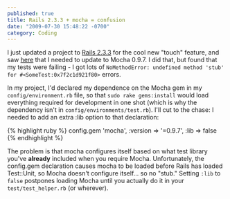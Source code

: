 ```yaml
---
published: true
title: Rails 2.3.3 + mocha = confusion
date: "2009-07-30 15:48:22 -0700"
category: Coding
---
```


I just updated a project to <a href="http://weblog.rubyonrails.org/2009/7/20/rails-2-3-3-touching-faster-json-bug-fixes" target="blank">Rails 2.3.3</a>
for the cool new "touch" feature, and saw <a href="http://railspikes.com/2009/7/29/rails-2-3-3-upgrade-notes/" target="blank">here</a>
that I needed to update to Mocha 0.9.7. I did that, but found that my tests were
failing - I got lots of `NoMethodError: undefined method 'stub' for #<SomeTest:0x7f2c1d921f80>` errors.<!--more-->

In my project, I'd declared my dependence on the Mocha gem in my
`config/environment.rb` file, so that `sudo rake gems:install` would load
everything required for development in one shot (which is why the dependency
isn't in `config/environments/test.rb`). I'll cut to the chase: I needed to
add an extra :lib option to that declaration:

{% highlight ruby %}
config.gem 'mocha', :version => '=0.9.7', :lib => false
{% endhighlight %}

The problem is that mocha configures itself based on what test library you've
**already** included when you require Mocha. Unfortunately, the config.gem
declaration causes mocha to be loaded before Rails has loaded Test::Unit,
so Mocha doesn't configure itself... so no "stub." Setting `:lib` to `false`
postpones loading Mocha until you actually do it in your `test/test_helper.rb`
(or wherever).
